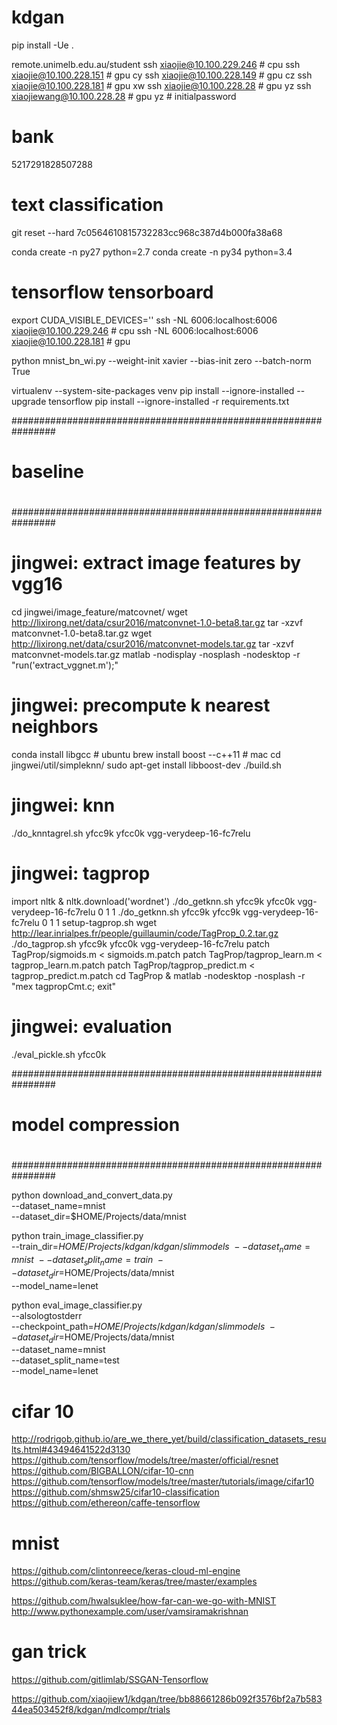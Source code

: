 # kdgan
pip install -Ue .

remote.unimelb.edu.au/student
ssh xiaojie@10.100.229.246 # cpu
ssh xiaojie@10.100.228.151 # gpu cy
ssh xiaojie@10.100.228.149 # gpu cz
ssh xiaojie@10.100.228.181 # gpu xw
ssh xiaojie@10.100.228.28 # gpu yz
ssh xiaojiewang@10.100.228.28 # gpu yz # initialpassword

# bank
5217291828507288

# text classification
git reset --hard 7c0564610815732283cc968c387d4b000fa38a68

conda create -n py27 python=2.7
conda create -n py34 python=3.4

# tensorflow tensorboard
export CUDA_VISIBLE_DEVICES=''
ssh -NL 6006:localhost:6006 xiaojie@10.100.229.246 # cpu
ssh -NL 6006:localhost:6006 xiaojie@10.100.228.181 # gpu

python mnist_bn_wi.py --weight-init xavier --bias-init zero --batch-norm True

virtualenv --system-site-packages venv
pip install --ignore-installed --upgrade tensorflow
pip install --ignore-installed -r requirements.txt

################################################################
#
# baseline
#
################################################################

# jingwei: extract image features by vgg16
cd jingwei/image_feature/matcovnet/
wget http://lixirong.net/data/csur2016/matconvnet-1.0-beta8.tar.gz
tar -xzvf matconvnet-1.0-beta8.tar.gz
wget http://lixirong.net/data/csur2016/matconvnet-models.tar.gz
tar -xzvf matconvnet-models.tar.gz
matlab -nodisplay -nosplash -nodesktop -r "run('extract_vggnet.m');"
# jingwei: precompute k nearest neighbors
conda install libgcc # ubuntu
brew install boost --c++11 # mac
cd jingwei/util/simpleknn/
sudo apt-get install libboost-dev
./build.sh
# jingwei: knn
./do_knntagrel.sh yfcc9k yfcc0k vgg-verydeep-16-fc7relu
# jingwei: tagprop
import nltk & nltk.download('wordnet')
./do_getknn.sh yfcc9k yfcc0k vgg-verydeep-16-fc7relu 0 1 1
./do_getknn.sh yfcc9k yfcc9k vgg-verydeep-16-fc7relu 0 1 1
setup-tagprop.sh
wget http://lear.inrialpes.fr/people/guillaumin/code/TagProp_0.2.tar.gz
./do_tagprop.sh yfcc9k yfcc0k vgg-verydeep-16-fc7relu
patch TagProp/sigmoids.m < sigmoids.m.patch
patch TagProp/tagprop_learn.m < tagprop_learn.m.patch
patch TagProp/tagprop_predict.m < tagprop_predict.m.patch
cd TagProp & matlab -nodesktop -nosplash -r "mex tagpropCmt.c; exit"
# jingwei: evaluation
./eval_pickle.sh yfcc0k

################################################################
#
# model compression
#
################################################################

python download_and_convert_data.py \
  --dataset_name=mnist \
  --dataset_dir=$HOME/Projects/data/mnist

python train_image_classifier.py \
  --train_dir=$HOME/Projects/kdgan/kdgan/slimmodels \
  --dataset_name=mnist \
  --dataset_split_name=train \
  --dataset_dir=$HOME/Projects/data/mnist \
  --model_name=lenet

python eval_image_classifier.py \
  --alsologtostderr \
  --checkpoint_path=$HOME/Projects/kdgan/kdgan/slimmodels \
  --dataset_dir=$HOME/Projects/data/mnist \
  --dataset_name=mnist \
  --dataset_split_name=test \
  --model_name=lenet

# cifar 10
http://rodrigob.github.io/are_we_there_yet/build/classification_datasets_results.html#43494641522d3130
https://github.com/tensorflow/models/tree/master/official/resnet
https://github.com/BIGBALLON/cifar-10-cnn
https://github.com/tensorflow/models/tree/master/tutorials/image/cifar10
https://github.com/shmsw25/cifar10-classification
https://github.com/ethereon/caffe-tensorflow

# mnist
https://github.com/clintonreece/keras-cloud-ml-engine
https://github.com/keras-team/keras/tree/master/examples

https://github.com/hwalsuklee/how-far-can-we-go-with-MNIST
http://www.pythonexample.com/user/vamsiramakrishnan

# gan trick
https://github.com/gitlimlab/SSGAN-Tensorflow


https://github.com/xiaojiew1/kdgan/tree/bb88661286b092f3576bf2a7b58344ea503452f8/kdgan/mdlcompr/trials
